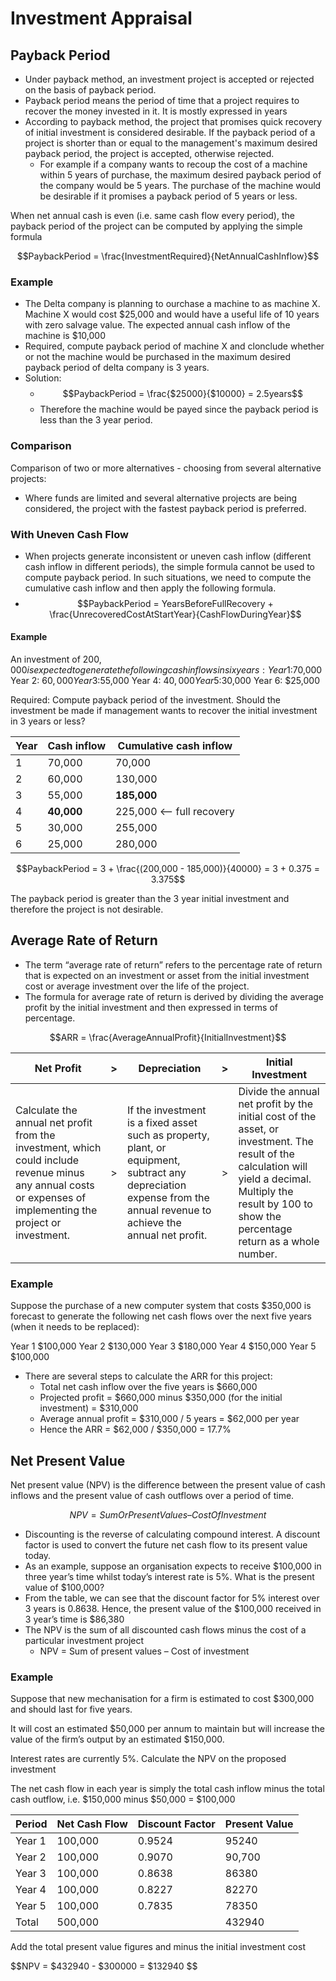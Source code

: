 <script type="text/javascript" async src="https://cdnjs.cloudflare.com/ajax/libs/mathjax/2.7.5/MathJax.js?config=TeX-MML-AM_CHTML"></script>
# Investment Appraisal
## Payback Period

 - Under payback method, an investment project is accepted or rejected on the basis of payback period. 
 - Payback period means the period of time that a project requires to recover the money invested in it. It is mostly expressed in years
 - According to payback method, the project that promises quick recovery of initial investment is considered desirable. If the payback period of a project is shorter than or equal to the management's maximum desired payback period, the project is accepted, otherwise rejected.
	 - For example if a company wants to recoup the cost of a machine within 5 years of purchase, the maximum desired payback period of the company would be 5 years. The purchase of the machine would be desirable if it promises a payback period of 5 years or less.

When net annual cash is even (i.e. same cash flow every period), the payback period of the project can be computed by applying the simple formula

$$PaybackPeriod = \frac{InvestmentRequired}{NetAnnualCashInflow}$$

### Example 

 - The Delta company is planning to ourchase a machine to as machine X. Machine X would cost $25,000 and would have a useful life of 10 years with zero salvage value. The expected annual cash inflow of the machine is $10,000
 - Required, compute payback period of machine X and clonclude whether or not the machine would be purchased in the maximum desired payback period of delta company is 3 years. 
 - Solution:
	 - $$PaybackPeriod = \frac{$25000}{$10000} = 2.5years$$
	- Therefore the machine would be payed since the payback period is less than the 3 year period.


### Comparison

Comparison of two or more alternatives - choosing from several alternative projects: 
 - Where funds are limited and several alternative projects are being considered, the project with the fastest payback period is preferred.


### With Uneven Cash Flow

- When projects generate inconsistent or uneven cash inflow (different cash inflow in different periods), the simple formula cannot be used to compute payback period. In such situations, we need to compute the cumulative cash inflow and then apply the following formula.
- $$PaybackPeriod = YearsBeforeFullRecovery + \frac{UnrecoveredCostAtStartYear}{CashFlowDuringYear}$$
#### Example

An investment of $200,000 is expected to generate the following cash inflows in six years: 
Year 1: $70,000 
Year 2: $60,000 
Year 3: $55,000 
Year 4: $40,000 
Year 5: $30,000 
Year 6: $25,000 

Required: Compute payback period of the investment. Should the investment be made if management wants to recover the initial investment in 3 years or less?

| Year | Cash inflow | Cumulative cash inflow |
| ---- | ----------- | ---------------------- |
| 1    | 70,000      | 70,000                 |
| 2    | 60,000      | 130,000                |
| 3    | 55,000      | **185,000**                |
| 4    | **40,000**      | 225,000      <-- full recovery          | 
| 5    | 30,000      | 255,000                |
| 6    | 25,000      | 280,000                |


$$PaybackPeriod = 3 + \frac{(200,000 - 185,000)}{40000} = 3 + 0.375 = 3.375$$

The payback period is greater than the 3 year initial investment and therefore the project is not desirable.

## Average Rate of Return

 - The term “average rate of return” refers to the percentage rate of return that is expected on an investment or asset from the initial investment cost or average investment over the life of the project.
 - The formula for average rate of return is derived by dividing the average profit by the initial investment and then expressed in terms of percentage.

$$ARR = \frac{AverageAnnualProfit}{InitialInvestment}$$

| Net Profit                                                                                                                                                     | >   | Depreciation                                                                                                                                                          | >   | Initial Investment                                                                                                                                                                                            |
| -------------------------------------------------------------------------------------------------------------------------------------------------------------- | --- | --------------------------------------------------------------------------------------------------------------------------------------------------------------------- | --- | ------------------------------------------------------------------------------------------------------------------------------------------------------------------------------------------------------------- |
| Calculate the annual net profit from the investment, which could include revenue minus any annual costs or expenses of implementing the project or investment. | >   | If the investment is a fixed asset such as property, plant, or equipment, subtract any depreciation expense from the annual revenue to achieve the annual net profit. | >   | Divide the annual net profit by the initial cost of the asset, or investment. The result of the calculation will yield a decimal. Multiply the result by 100 to show the percentage return as a whole number. |



### Example 

Suppose the purchase of a new computer system that costs $350,000 is forecast to generate the following net cash flows over the next five years (when it needs to be replaced):

Year 1 $100,000 
Year 2 $130,000 
Year 3 $180,000 
Year 4 $150,000 
Year 5 $100,000 

 - There are several steps to calculate the ARR for this project: 
	 - Total net cash inflow over the five years is $660,000 
	 - Projected profit = $660,000 minus $350,000 (for the initial investment) = $310,000
	 - Average annual profit = $310,000 / 5 years = $62,000 per year 
	 - Hence the ARR = $62,000 / $350,000 = 17.7%

## Net Present Value

Net present value (NPV) is the difference between the present value of cash inflows and the present value of cash outflows over a period of time.

$$NPV = Sum Or Present Values – Cost Of Investment$$

 - Discounting is the reverse of calculating compound interest. A discount factor is used to convert the future net cash flow to its present value today. 
 - As an example, suppose an organisation expects to receive $100,000 in three year’s time whilst today’s interest rate is 5%. What is the present value of $100,000? 
 - From the table, we can see that the discount factor for 5% interest over 3 years is 0.8638. Hence, the present value of the $100,000 received in 3 year’s time is $86,380 
 - The NPV is the sum of all discounted cash flows minus the cost of a particular investment project 
	 - NPV = Sum of present values – Cost of investment

### Example

Suppose that new mechanisation for a firm is estimated to cost $300,000 and should last for five years.

It will cost an estimated $50,000 per annum to maintain but will increase the value of the firm’s output by an estimated $150,000. 

Interest rates are currently 5%. Calculate the NPV on the proposed investment

The net cash flow in each year is simply the total cash inflow minus the total cash outflow, i.e. $150,000 minus $50,000 = $100,000

| Period | Net Cash Flow | Discount Factor | Present Value |
| ------ | ------------- | --------------- | ------------- |
| Year 1 | 100,000       | 0.9524          | 95240         |
| Year 2 | 100,000       | 0.9070          | 90,700        |
| Year 3 | 100,000       | 0.8638          | 86380         |
| Year 4 | 100,000       | 0.8227          | 82270         |
| Year 5 | 100,000       | 0.7835          | 78350              |
| Total  | 500,000       |                 | 432940        |


Add the total present value figures and minus the initial investment cost

$$NPV = $432940 - $300000 = $132940 $$

